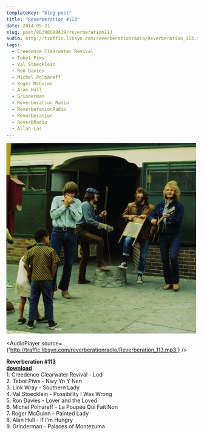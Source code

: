 ```yaml
---
templateKey: "blog-post"
title: "Reverberation #113"
date: 2014-05-21
slug: post/86398698419/reverberation113
audio: http://traffic.libsyn.com/reverberationradio/Reverberation_113.mp3
tags:
  - Creedence Clearwater Revival
  - Tebot Piws
  - Val Stoecklein
  - Ron Davies
  - Michel Polnareff
  - Roger McGuinn
  - Alan Hull
  - Grinderman
  - Reverberation Radio
  - ReverberationRadio
  - Reverberation
  - ReverbRadio
  - Allah-Las
---
```


![Reverberation #113](../images/83888035d4a32599e3355a4ac36f9d03977eaa12d3a0234376a2aeb2287a4a2a.jpg)

<AudioPlayer source={'http://traffic.libsyn.com/reverberationradio/Reverberation_113.mp3'} />

<p><strong>Reverberation #113<br /></strong><strong><a href="http://traffic.libsyn.com/reverberationradio/Reverberation_113.mp3">download<br /></a></strong>1. Creedence Clearwater Revival - Lodi<br />2. Tebot Piws - Nwy Yn Y Nen<br />3. Link Wray - Southern Lady<br />4. Val Stoecklein - Possibility I Was Wrong<br />5. Ron Davies - Lover and the Loved<br />6. Michel Polnareff - La Poup&eacute;e Qui Fait Non<br />7. Roger McGuinn - Painted Lady<br />8. Alan Hull - If I'm Hungry<br />9. Grinderman - Palaces of Montezuma</p>
